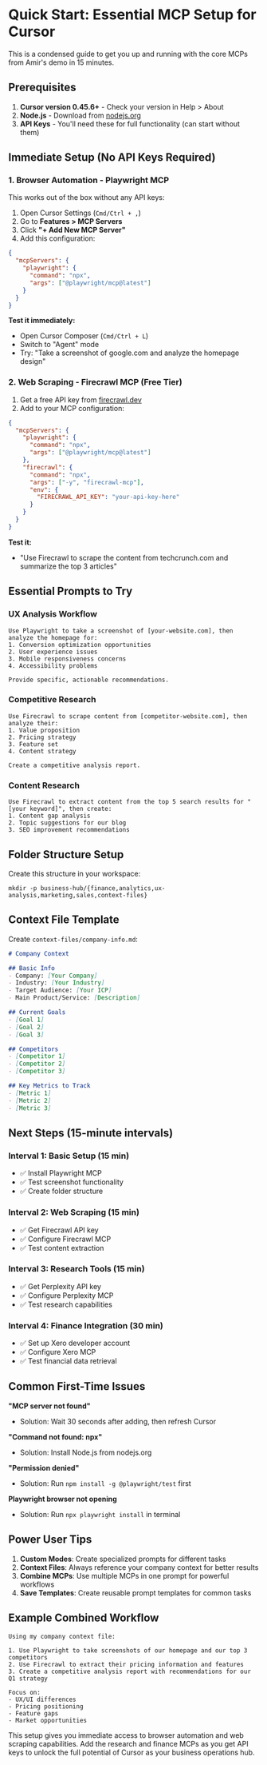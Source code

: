 # Quick Start: Essential MCP Setup for Cursor

This is a condensed guide to get you up and running with the core MCPs from Amir's demo in 15 minutes.

## Prerequisites

1. **Cursor version 0.45.6+** - Check your version in Help > About
2. **Node.js** - Download from [nodejs.org](https://nodejs.org)
3. **API Keys** - You'll need these for full functionality (can start without them)

## Immediate Setup (No API Keys Required)

### 1. Browser Automation - Playwright MCP

This works out of the box without any API keys:

1. Open Cursor Settings (`Cmd/Ctrl + ,`)
2. Go to **Features > MCP Servers**
3. Click **"+ Add New MCP Server"**
4. Add this configuration:

```json
{
  "mcpServers": {
    "playwright": {
      "command": "npx",
      "args": ["@playwright/mcp@latest"]
    }
  }
}
```

**Test it immediately:**
- Open Cursor Composer (`Cmd/Ctrl + L`)
- Switch to "Agent" mode
- Try: "Take a screenshot of google.com and analyze the homepage design"

### 2. Web Scraping - Firecrawl MCP (Free Tier)

1. Get a free API key from [firecrawl.dev](https://firecrawl.dev)
2. Add to your MCP configuration:

```json
{
  "mcpServers": {
    "playwright": {
      "command": "npx",
      "args": ["@playwright/mcp@latest"]
    },
    "firecrawl": {
      "command": "npx",
      "args": ["-y", "firecrawl-mcp"],
      "env": {
        "FIRECRAWL_API_KEY": "your-api-key-here"
      }
    }
  }
}
```

**Test it:**
- "Use Firecrawl to scrape the content from techcrunch.com and summarize the top 3 articles"

## Essential Prompts to Try

### UX Analysis Workflow
```
Use Playwright to take a screenshot of [your-website.com], then analyze the homepage for:
1. Conversion optimization opportunities
2. User experience issues
3. Mobile responsiveness concerns
4. Accessibility problems

Provide specific, actionable recommendations.
```

### Competitive Research
```
Use Firecrawl to scrape content from [competitor-website.com], then analyze their:
1. Value proposition
2. Pricing strategy
3. Feature set
4. Content strategy

Create a competitive analysis report.
```

### Content Research
```
Use Firecrawl to extract content from the top 5 search results for "[your keyword]", then create:
1. Content gap analysis
2. Topic suggestions for our blog
3. SEO improvement recommendations
```

## Folder Structure Setup

Create this structure in your workspace:

```
mkdir -p business-hub/{finance,analytics,ux-analysis,marketing,sales,context-files}
```

## Context File Template

Create `context-files/company-info.md`:

```markdown
# Company Context

## Basic Info
- Company: [Your Company]
- Industry: [Your Industry]  
- Target Audience: [Your ICP]
- Main Product/Service: [Description]

## Current Goals
- [Goal 1]
- [Goal 2]
- [Goal 3]

## Competitors
- [Competitor 1]
- [Competitor 2]
- [Competitor 3]

## Key Metrics to Track
- [Metric 1]
- [Metric 2]
- [Metric 3]
```

## Next Steps (15-minute intervals)

### Interval 1: Basic Setup (15 min)
- ✅ Install Playwright MCP
- ✅ Test screenshot functionality
- ✅ Create folder structure

### Interval 2: Web Scraping (15 min)
- ✅ Get Firecrawl API key
- ✅ Configure Firecrawl MCP
- ✅ Test content extraction

### Interval 3: Research Tools (15 min)
- ✅ Get Perplexity API key
- ✅ Configure Perplexity MCP
- ✅ Test research capabilities

### Interval 4: Finance Integration (30 min)
- ✅ Set up Xero developer account
- ✅ Configure Xero MCP
- ✅ Test financial data retrieval

## Common First-Time Issues

**"MCP server not found"**
- Solution: Wait 30 seconds after adding, then refresh Cursor

**"Command not found: npx"**
- Solution: Install Node.js from nodejs.org

**"Permission denied"**
- Solution: Run `npm install -g @playwright/test` first

**Playwright browser not opening**
- Solution: Run `npx playwright install` in terminal

## Power User Tips

1. **Custom Modes**: Create specialized prompts for different tasks
2. **Context Files**: Always reference your company context for better results
3. **Combine MCPs**: Use multiple MCPs in one prompt for powerful workflows
4. **Save Templates**: Create reusable prompt templates for common tasks

## Example Combined Workflow

```
Using my company context file:

1. Use Playwright to take screenshots of our homepage and our top 3 competitors
2. Use Firecrawl to extract their pricing information and features
3. Create a competitive analysis report with recommendations for our Q1 strategy

Focus on:
- UX/UI differences
- Pricing positioning
- Feature gaps
- Market opportunities
```

This setup gives you immediate access to browser automation and web scraping capabilities. Add the research and finance MCPs as you get API keys to unlock the full potential of Cursor as your business operations hub.